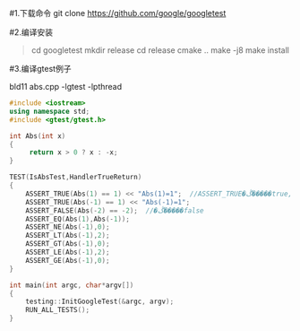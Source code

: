 #1.下载命令
git clone https://github.com/google/googletest

#2.编译安装
> cd googletest
> mkdir release
> cd release
> cmake ..
> make -j8
> make install

#3.编译gtest例子

bld11 abs.cpp -lgtest -lpthread

```cpp
#include <iostream>
using namespace std;
#include <gtest/gtest.h>

int Abs(int x)
{
     return x > 0 ? x : -x;
}

TEST(IsAbsTest,HandlerTrueReturn)
{
    ASSERT_TRUE(Abs(1) == 1) << "Abs(1)=1";  //ASSERT_TRUE�ڴ�����true,operator<<���һЩ�Զ������Ϣ
    ASSERT_TRUE(Abs(-1) == 1) << "Abs(-1)=1";
    ASSERT_FALSE(Abs(-2) == -2);  //�ڴ�����false
    ASSERT_EQ(Abs(1),Abs(-1));
    ASSERT_NE(Abs(-1),0);
    ASSERT_LT(Abs(-1),2);
    ASSERT_GT(Abs(-1),0);
    ASSERT_LE(Abs(-1),2);
    ASSERT_GE(Abs(-1),0);
}

int main(int argc, char*argv[])
{
    testing::InitGoogleTest(&argc, argv);
    RUN_ALL_TESTS();
}

```